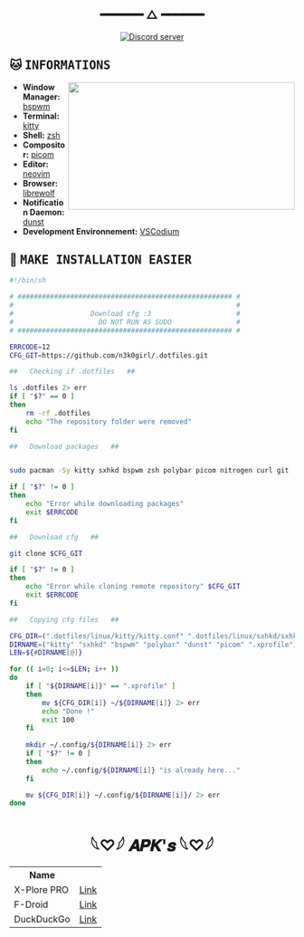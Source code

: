<h2 align="center"> ━━━━━━  △  ━━━━━━ </h2>
<div align="center">
   <p></p>
   <a href="https://discord.gg/linuxfr">
      <img alt="Discord server" src="https://discord.com/api/guilds/1058067015891431514/embed.png?style=banner4">
   </a>
   <br>
</div>
<p/>
<h2></h2>

<!-- INFORMATION -->
## :cat: <samp>INFORMATIONS</samp>

<img align="right" width="400" height="225" src="https://external-content.duckduckgo.com/iu/?u=https%3A%2F%2Fi.etsystatic.com%2F30482960%2Fr%2Fil%2F7ade9e%2F3238550633%2Fil_1140xN.3238550633_q44j.jpg&f=1&nofb=1&ipt=c176a5eacc0dc93bf0b27d14a3156a399a94bf1b39ca208f19b8a76f25361068&ipo=images">

- **Window Manager:** [bspwm](https://github.com/baskerville/bspwm)
- **Terminal:** [kitty](https://github.com/kovidgoyal/kitty)
- **Shell:** [zsh](https://www.zsh.org/)
- **Compositor:** [picom](https://github.com/yshui/picom)
- **Editor:** [neovim](https://github.com/neovim/neovim)
- **Browser:** [librewolf](https://librewolf.net/)
- **Notification Daemon:** [dunst](https://github.com/dunst-project/dunst)
- **Development Environnement:** [VSCodium](https://github.com/VSCodium/vscodium)


<!-- MAKE INSTALLATION EASIER -->
## 🌿 <samp>MAKE INSTALLATION EASIER</samp>

```bash
#!/bin/sh

# ##################################################### #
#                                                       #
#                   Download cfg :3                     #
#                     DO NOT RUN AS SUDO                #
# ##################################################### #

ERRCODE=12
CFG_GIT=https://github.com/n3k0girl/.dotfiles.git

##   Checking if .dotfiles   ##

ls .dotfiles 2> err
if [ "$?" == 0 ]
then
    rm -rf .dotfiles
    echo "The repository folder were removed"
fi

##   Download packages   ##


sudo pacman -Sy kitty sxhkd bspwm zsh polybar picom nitrogen curl git

if [ "$?" != 0 ]
then
    echo "Error while downloading packages"
    exit $ERRCODE
fi

##   Download cfg   ##

git clone $CFG_GIT

if [ "$?" != 0 ]
then
    echo "Error while cloning remote repository" $CFG_GIT
    exit $ERRCODE
fi

##   Copying cfg files   ##

CFG_DIR=(".dotfiles/linux/kitty/kitty.conf" ".dotfiles/linux/sxhkd/sxhkdrc" ".dotfiles/linux/bspwm/bspwmrc" ".dotfiles/linux/polybar/*" ".dotfiles/linux/dunst/dunstrc" ".dotfiles/linux/picom/picom.conf" ".dotfiles/linux/.xprofile")
DIRNAME=("kitty" "sxhkd" "bspwm" "polybar" "dunst" "picom" ".xprofile")
LEN=${#DIRNAME[@]}

for (( i=0; i<=$LEN; i++ ))
do
    if [ "${DIRNAME[i]}" == ".xprofile" ]
    then
        mv ${CFG_DIR[i]} ~/${DIRNAME[i]} 2> err
        echo "Done !"
        exit 100
    fi
  
    mkdir ~/.config/${DIRNAME[i]} 2> err
    if [ "$?" != 0 ]
    then
        echo ~/.config/${DIRNAME[i]} "is already here..."
    fi

    mv ${CFG_DIR[i]} ~/.config/${DIRNAME[i]}/ 2> err
done
```

<h1 align="center">𓆩♡𓆪 𝑨𝑷𝑲'𝒔 𓆩♡𓆪</h1>

<table align="center">
  <tr><th>Name</th>                       <th></th></tr>
  <tr><td>X-Plore PRO</td>                <td><a href="https://github.com/n3k0girl/.dotfiles/blob/main/android/apk/X-plore.apk">Link</a></td></tr>
  <tr><td>F-Droid</td>                    <td><a href="https://github.com/n3k0girl/.dotfiles/blob/main/android/apk/F-Droid.apk">Link</a></td></tr>
  <tr><td>DuckDuckGo</td>                 <td><a href="https://github.com/n3k0girl/.dotfiles/blob/main/android/apk/DuckDuckGo.apk">Link</a></td></tr>
</table>

<!-- NEKO -->
